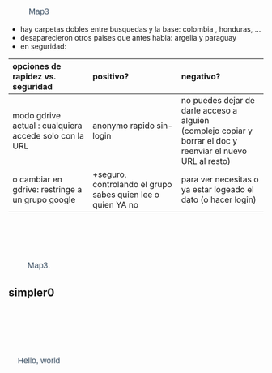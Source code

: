 <style>


.jc , #lgerie { fill: lightgreen; }
#Mali, #Colombie, #honduras, 	#Algerie { fill: lightblue; }

.jtMaroc {
   fill: black;
   stroke: black;
z-index: 99;
z: -199;
}

#aljc a:link,
#aljc a:visited,
#aljc a:hover {
   color: black;
   fill: blue;
}

notext:hover  {
   fill: white;
   stroke: yellow;
}


.jc:hover { 
  jcfill: brown; 
  stroke: yellow; 
  jc: solostrok }

svg path:hover  {  
   stroke: white;
   fill: purple;
     nocursor:pointer; /*to change the cursor*/
   jc: ok;
}


#Algerie:hover{
     fill:yellow;
  stroke: #00f;
    }

// svg:hover { fill: brown; }

svg text {display: none;}
//ok svg g:hover text {display: block;}
 svg a:hover text {display: block;} //cool



.bglogo path:hover{
  stroke: #00f;
}
.bglogo{
z-index: 99;
}
p { color: darkblue; }


</style>

# Map3

-  hay carpetas dobles entre busquedas y la base:  colombia , honduras, ...
  -  desaparecieron otros paises que antes habia: argelia y paraguay
  - en seguridad:
  
 | opciones de rapidez vs. seguridad | positivo? | negativo?
 |:---------- |:----------- |:------------- |
 | modo gdrive actual : cualquiera accede solo con la URL | anonymo rapido sin-login | no puedes dejar de darle acceso a alguien <br> (complejo copiar y borrar el doc y reenviar el nuevo URL al resto)  
 | o cambiar en gdrive: restringe a un grupo google  | +seguro, controlando el grupo sabes  quien lee o quien YA no | para ver necesitas o ya estar logeado el dato (o hacer login)
 

<h1> Map3.  </h1> 


## simpler0
<svg fill="none" viewBox="0 0 120 120" width="120" height="120" xmlns="http://www.w3.org/2000/svg">
  <foreignObject width="100%" height="100%">
    <div xmlns="http://www.w3.org/1999/xhtml">
      <style>
@keyframes bounce {
  0%   { transform: scale(1,    1)   translateY(0)     skew(0deg,  0deg); }
  3%   { transform: scale(1,    1)   translateY(0)     skew(0deg,  0deg); }
  5%   { transform: scale(1.1,  .9)  translateY(5px)   skew(0deg,  0deg); }
  12%  { transform: scale(.9,   1.1) translateY(-70px) skew(25deg, 5deg); }
  13%  { transform: scale(.9,   1.1) translateY(-70px) skew(25deg, 5deg); }
  20%  { transform: scale(1.05, .95) translateY(0)     skew(0deg,  0deg); }
  22%  { transform: scale(1,    1)   translateY(-7px)  skew(0deg,  0deg); }
  27%  { transform: scale(1,    1)   translateY(0)     skew(0deg,  0deg); }
  100% { transform: scale(1,    1)   translateY(0)     skew(0deg,  0deg); }
}
h1 {
  width: 120px;
  line-height: 20px;
  padding-top: 70px;
  text-align: center;
  font: 400 16px/1.5 Helvetica ,Arial ,sans-serif;
  color: rgb(52, 73, 94);
  transform-origin: bottom;
  animation: 4s cubic-bezier(.5, 0, .5, 1.2) 1s infinite bounce;
}
      </style>
      <h1>Hello, world</h1>
    </div>
  </foreignObject>
</svg>
